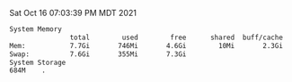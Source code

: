 Sat Oct 16 07:03:39 PM MDT 2021
```bash
System Memory
               total        used        free      shared  buff/cache   available
Mem:           7.7Gi       746Mi       4.6Gi        10Mi       2.3Gi       6.6Gi
Swap:          7.6Gi       355Mi       7.3Gi
System Storage
684M	.
```
```bash
